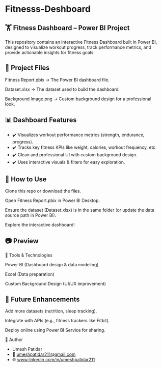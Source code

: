 # Fitnesss-Deshboard

## 🏋️ Fitness Dashboard – Power BI Project

This repository contains an interactive Fitness Dashboard built in Power BI, designed to visualize workout progress, track performance metrics, and provide actionable insights for fitness goals.

## 📌 Project Files

Fitness Report.pbix → The Power BI dashboard file.

Dataset.xlsx → The dataset used to build the dashboard.

Background Image.png → Custom background design for a professional look.

## 📊 Dashboard Features

* ✔️ Visualizes workout performance metrics (strength, endurance, progress).
* ✔️ Tracks key fitness KPIs like weight, calories, workout frequency, etc.
* ✔️ Clean and professional UI with custom background design.
* ✔️ Uses interactive visuals & filters for easy exploration.

## 🚀 How to Use

Clone this repo or download the files.

Open Fitness Report.pbix in Power BI Desktop.

Ensure the dataset (Dataset.xlsx) is in the same folder (or update the data source path in Power BI).

Explore the interactive dashboard!

## 📷 Preview

🔧 Tools & Technologies

Power BI (Dashboard design & data modeling)

Excel (Data preparation)

Custom Background Design (UI/UX improvement)

## 🌟 Future Enhancements

Add more datasets (nutrition, sleep tracking).

Integrate with APIs (e.g., fitness trackers like Fitbit).

Deploy online using Power BI Service for sharing.

👤 Author

* Umesh Patidar
* 📧 umeshpatidar211@gmail.com
* 🌐 www.linkedin.com/in/umeshpatidar211

